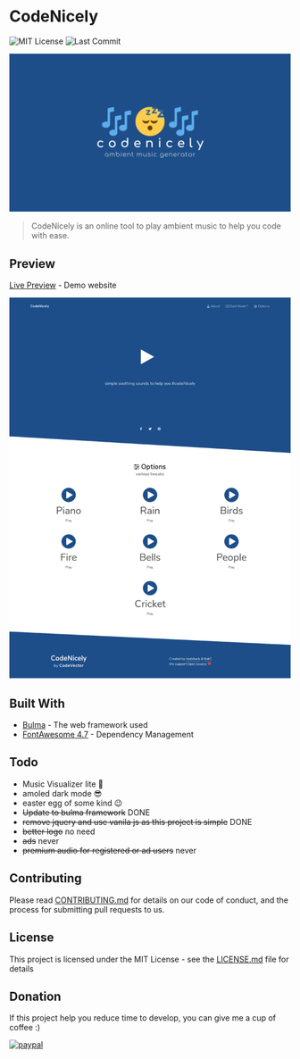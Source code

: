 # CodeNicely
![MIT License](https://img.shields.io/badge/license-MIT-green.svg)
![Last Commit](https://img.shields.io/github/last-commit/mobihack/codenicely.svg)

![Codenicely](./docs/splash.png)

> CodeNicely is an online tool to play ambient music to help you code with ease.

## Preview
[Live Preview](https://mobihack.github.io/codenicely/) - Demo website 

![Codenicely Website Screenshot](./docs/codenicely-screenshot-v2.png)


## Built With

* [Bulma](https://bulma.io/) - The web framework used
* [FontAwesome 4.7](https://fontawesome.com/v4.7.0/) - Dependency Management

## Todo


* Music Visualizer lite 🙂
* amoled dark mode 😎
* easter egg of some kind 😉
* ~~Update to bulma framework~~ DONE
* ~~remove jquery and use vanila js as this project is simple~~ DONE
* ~~better logo~~ no need
* ~~ads~~ never
* ~~premium audio for registered or ad users~~ never

## Contributing

Please read [CONTRIBUTING.md](./CONTRIBUTING.md) for details on our code of conduct, and the process for submitting pull requests to us.


## License

This project is licensed under the MIT License - see the [LICENSE.md](LICENSE.md) file for details

## Donation
If this project help you reduce time to develop, you can give me a cup of coffee :) 

[![paypal](https://www.paypalobjects.com/en_US/i/btn/btn_donateCC_LG.gif)](https://www.paypal.com/cgi-bin/webscr?cmd=_s-xclick&hosted_button_id=EKLDUBPHHLRE4&source=url)


